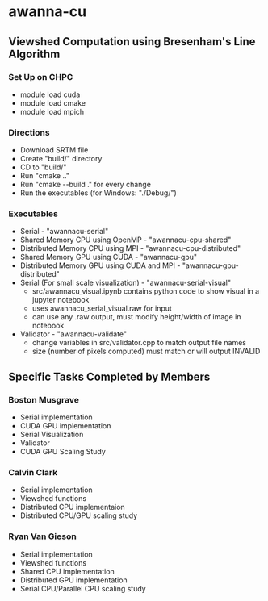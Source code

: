 # awanna-cu
## Viewshed Computation using Bresenham's Line Algorithm

### Set Up on CHPC
 - module load cuda
 - module load cmake
 - module load mpich

### Directions
 - Download SRTM file
 - Create "build/" directory
 - CD to "build/"
 - Run "cmake .."
 - Run "cmake --build ." for every change
 - Run the executables (for Windows: "./Debug/<executable>")

### Executables
 - Serial - "awannacu-serial"
 - Shared Memory CPU using OpenMP - "awannacu-cpu-shared"
 - Distributed Memory CPU using MPI - "awannacu-cpu-distributed"
 - Shared Memory GPU using CUDA - "awannacu-gpu"
 - Distributed Memory GPU using CUDA and MPI - "awannacu-gpu-distributed"
 - Serial (For small scale visualization) - "awannacu-serial-visual"
    - src/awannacu_visual.ipynb contains python code to show visual in a jupyter notebook
    - uses awannacu_serial_visual.raw for input
    - can use any .raw output, must modify height/width of image in notebook
 - Validator - "awannacu-validate"
    - change variables in src/validator.cpp to match output file names
    - size (number of pixels computed) must match or will output INVALID

## Specific Tasks Completed by Members
### Boston Musgrave
 - Serial implementation
 - CUDA GPU implementation
 - Serial Visualization
 - Validator
 - CUDA GPU Scaling Study
### Calvin Clark
- Serial implementation
- Viewshed functions
- Distributed CPU implementaion
- Distributed CPU/GPU scaling study
### Ryan Van Gieson
- Serial implementation
- Viewshed functions
- Shared CPU implementation
- Distributed GPU implementation
- Serial CPU/Parallel CPU scaling study